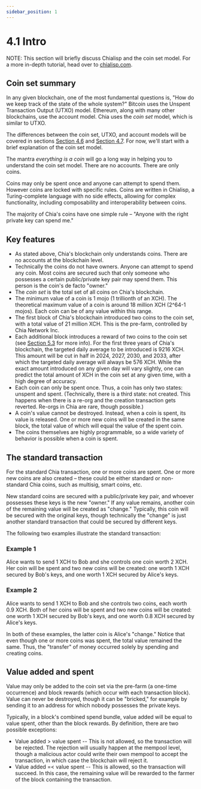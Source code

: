 ```yaml
---
sidebar_position: 1
---
```


# 4.1 Intro

NOTE: This section will briefly discuss Chialisp and the coin set model. For a more in-depth tutorial, head over to [chialisp.com](http://chialisp.com "Chialisp's official website").

## Coin set summary

In any given blockchain, one of the most fundamental questions is, "How do we keep track of the state of the whole system?" Bitcoin uses the Unspent Transaction Output (UTXO) model. Ethereum, along with many other blockchains, use the account model. Chia uses the _coin set_ model, which is similar to UTXO.

The differences between the coin set, UTXO, and account models will be covered in sections [Section 4.6](/docs/04coin-set-model/coin_set_vs_utxo "Section 4.6: Coin Set vs UTXO") and [Section 4.7](/docs/04coin-set-model/coin_set_vs_account "Section 4.7: Coin Set vs Account"). For now, we'll start with a brief explanation of the coin set model.

The mantra _everything is a coin_ will go a long way in helping you to understand the coin set model. There are no accounts. There are only coins.

Coins may only be spent once and anyone can attempt to spend them. However coins are locked with specific rules. Coins are written in Chialisp, a Turing-complete language with no side effects, allowing for complex functionality, including composability and interoperability between coins.

The majority of Chia's coins have one simple rule – "Anyone with the right private key can spend me."

## Key features

* As stated above, Chia's blockchain only understands coins. There are no accounts at the blockchain level.
* Technically the coins do not have owners. Anyone can attempt to spend any coin. Most coins are secured such that only someone who possesses a certain public/private key pair may spend them. This person is the coin's de facto "owner."
* The _coin set_ is the total set of all coins on Chia's blockchain.
* The minimum value of a coin is 1 mojo (1 trillionth of an XCH). The theoretical maximum value of a coin is around 18 million XCH (2^64-1 mojos). Each coin can be of any value within this range.
* The first block of Chia's blockchain introduced two coins to the coin set, with a total value of 21 million XCH. This is the pre-farm, controlled by Chia Network Inc.
* Each additional block introduces a reward of two coins to the coin set (see [Section 5.3](/docs/05block-validation/block_rewards#farmer-vs-pool-reward "Section 5.3 Farmer vs Pool Reward") for more info). For the first three years of Chia's blockchain, the targeted daily average to be introduced is 9216 XCH. This amount will be cut in half in 2024, 2027, 2030, and 2033, after which the targeted daily average will always be 576 XCH. While the exact amount introduced on any given day will vary slightly, one can predict the total amount of XCH in the coin set at any given time, with a high degree of accuracy.
* Each coin can only be spent once. Thus, a coin has only two states: unspent and spent. (Technically, there is a third state: not created. This happens when there is a re-org and the creation transaction gets reverted. Re-orgs in Chia are rare, though possible.)
* A coin's value cannot be destroyed. Instead, when a coin is spent, its value is released. One or more new coins will be created in the same block, the total value of which will equal the value of the spent coin.
* The coins themselves are highly programmable, so a wide variety of behavior is possible when a coin is spent. 

## The standard transaction

For the standard Chia transaction, one or more coins are spent. One or more new coins are also created – these could be either standard or non-standard Chia coins, such as multisig, smart coins, etc.

New standard coins are secured with a public/private key pair, and whoever possesses these keys is the new "owner." If any value remains, another coin of the remaining value will be created as "change." Typically, this coin will be secured with the original keys, though technically the "change" is just another standard transaction that could be secured by different keys.

The following two examples illustrate the standard transaction:

### Example 1

Alice wants to send 1 XCH to Bob and she controls one coin worth 2 XCH. Her coin will be spent and two new coins will be created: one worth 1 XCH secured by Bob's keys, and one worth 1 XCH secured by Alice's keys.

### Example 2

Alice wants to send 1 XCH to Bob and she controls two coins, each worth 0.9 XCH. Both of her coins will be spent and two new coins will be created: one worth 1 XCH secured by Bob's keys, and one worth 0.8 XCH secured by Alice's keys.

In both of these examples, the latter coin is Alice's "change." Notice that even though one or more coins was spent, the total value remained the same. Thus, the "transfer" of money occurred solely by spending and creating coins.

## Value added and spent

Value may only be added to the coin set via the pre-farm (a one-time occurrence) and block rewards (which occur with each transaction block). Value can never be destroyed, though it can be "bricked," for example by sending it to an address for which nobody possesses the private keys.

Typically, in a block's combined spend bundle, value added will be equal to value spent, other than the block rewards. By definition, there are two possible exceptions:

* Value added > value spent -- This is not allowed, so the transaction will be rejected. The rejection will usually happen at the mempool level, though a malicious actor could write their own mempool to accept the transaction, in which case the blockchain will reject it.
* Value added =< value spent -- This is allowed, so the transaction will succeed. In this case, the remaining value will be rewarded to the farmer of the block containing the transaction.

